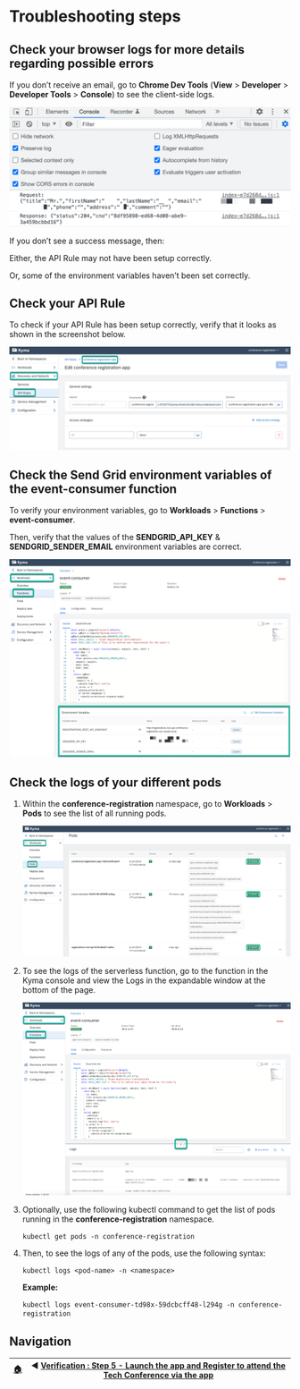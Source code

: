 # Troubleshooting steps

## Check your browser logs for more details regarding possible errors

If you don’t receive an email, go to **Chrome Dev Tools** (**View** > **Developer** > **Developer Tools** > **Console**) to see the client-side logs.

   ![Console](../assets/troubleshooting/1.png)

If you don’t see a success message, then:

Either, the API Rule may not have been setup correctly.

Or, some of the environment variables haven’t been set correctly.

## Check your API Rule

To check if your API Rule has been setup correctly, verify that it looks as shown in the screenshot below.

   ![API Rule](../assets/troubleshooting/2.png)

## Check the Send Grid environment variables of the event-consumer function

To verify your environment variables, go to **Workloads** > **Functions** > **event-consumer**.

Then, verify that the values of the **SENDGRID_API_KEY** & **SENDGRID_SENDER_EMAIL** environment variables are correct.

   ![Verify environment variables](../assets/troubleshooting/3.png)

## Check the logs of your different pods

1. Within the **conference-registration** namespace, go to **Workloads** > **Pods** to see the list of all running pods.

   ![Verify pods](../assets/verification-step-1/2.png)

2. To see the logs of the serverless function, go to the function in the Kyma console and view the Logs in the expandable window at the bottom of the page.

   ![View logs of the serverless function](../assets/troubleshooting/4.png)

3. Optionally, use the following kubectl command to get the list of pods running in the **conference-registration** namespace.

   ```shell
   kubectl get pods -n conference-registration
   ```

4. Then, to see the logs of any of the pods, use the following syntax:

   ```shell
   kubectl logs <pod-name> -n <namespace>
   ```

   **Example:**

   ```shell
   kubectl logs event-consumer-td98x-59dcbcff48-l294g -n conference-registration
   ```

## Navigation

| [:house:](../../README.md) | :arrow_backward: [Verification : Step 5 - Launch the app and Register to attend the Tech Conference via the app](step-5.md) |
| -------------------------- | --------------------------------------------------------------------------------------------------------------------------- |
